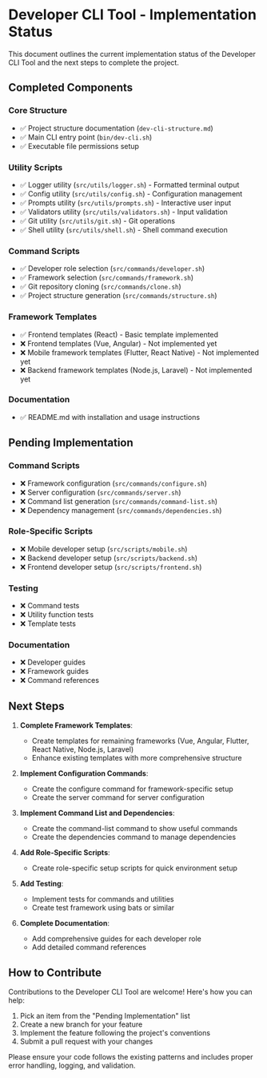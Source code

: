 # Developer CLI Tool - Implementation Status

This document outlines the current implementation status of the Developer CLI Tool and the next steps to complete the project.

## Completed Components

### Core Structure

- ✅ Project structure documentation (`dev-cli-structure.md`)
- ✅ Main CLI entry point (`bin/dev-cli.sh`)
- ✅ Executable file permissions setup

### Utility Scripts

- ✅ Logger utility (`src/utils/logger.sh`) - Formatted terminal output
- ✅ Config utility (`src/utils/config.sh`) - Configuration management
- ✅ Prompts utility (`src/utils/prompts.sh`) - Interactive user input
- ✅ Validators utility (`src/utils/validators.sh`) - Input validation
- ✅ Git utility (`src/utils/git.sh`) - Git operations
- ✅ Shell utility (`src/utils/shell.sh`) - Shell command execution

### Command Scripts

- ✅ Developer role selection (`src/commands/developer.sh`)
- ✅ Framework selection (`src/commands/framework.sh`)
- ✅ Git repository cloning (`src/commands/clone.sh`)
- ✅ Project structure generation (`src/commands/structure.sh`)

### Framework Templates

- ✅ Frontend templates (React) - Basic template implemented
- ❌ Frontend templates (Vue, Angular) - Not implemented yet
- ❌ Mobile framework templates (Flutter, React Native) - Not implemented yet
- ❌ Backend framework templates (Node.js, Laravel) - Not implemented yet

### Documentation

- ✅ README.md with installation and usage instructions

## Pending Implementation

### Command Scripts

- ❌ Framework configuration (`src/commands/configure.sh`)
- ❌ Server configuration (`src/commands/server.sh`)
- ❌ Command list generation (`src/commands/command-list.sh`)
- ❌ Dependency management (`src/commands/dependencies.sh`)

### Role-Specific Scripts

- ❌ Mobile developer setup (`src/scripts/mobile.sh`)
- ❌ Backend developer setup (`src/scripts/backend.sh`)
- ❌ Frontend developer setup (`src/scripts/frontend.sh`)

### Testing

- ❌ Command tests
- ❌ Utility function tests
- ❌ Template tests

### Documentation

- ❌ Developer guides
- ❌ Framework guides
- ❌ Command references

## Next Steps

1. **Complete Framework Templates**:

   - Create templates for remaining frameworks (Vue, Angular, Flutter, React Native, Node.js, Laravel)
   - Enhance existing templates with more comprehensive structure

2. **Implement Configuration Commands**:

   - Create the configure command for framework-specific setup
   - Create the server command for server configuration

3. **Implement Command List and Dependencies**:

   - Create the command-list command to show useful commands
   - Create the dependencies command to manage dependencies

4. **Add Role-Specific Scripts**:

   - Create role-specific setup scripts for quick environment setup

5. **Add Testing**:

   - Implement tests for commands and utilities
   - Create test framework using bats or similar

6. **Complete Documentation**:
   - Add comprehensive guides for each developer role
   - Add detailed command references

## How to Contribute

Contributions to the Developer CLI Tool are welcome! Here's how you can help:

1. Pick an item from the "Pending Implementation" list
2. Create a new branch for your feature
3. Implement the feature following the project's conventions
4. Submit a pull request with your changes

Please ensure your code follows the existing patterns and includes proper error handling, logging, and validation.
